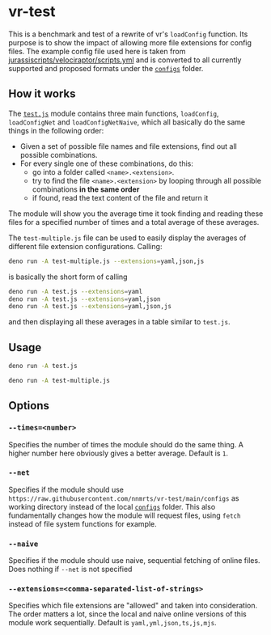 # vr-test

This is a benchmark and test of a rewrite of vr's `loadConfig` function. Its purpose is to show the impact of allowing more file extensions for config files. The example config file used here is taken from [jurassiscripts/velociraptor/scripts.yml](https://github.com/jurassiscripts/velociraptor/blob/main/scripts.yml) and is converted to all currently supported and proposed formats under the [`configs`](./configs) folder.

## How it works

The [`test.js`](./test.js) module contains three main functions, `loadConfig`, `loadConfigNet` and `loadConfigNetNaive`, which all basically do the same things in the following order:

- Given a set of possible file names and file extensions, find out all possible combinations.
- For every single one of these combinations, do this:
  - go into a folder called `<name>.<extension>`.
  - try to find the file `<name>.<extension>` by looping through all possible combinations **in the same order**
  - if found, read the text content of the file and return it

The module will show you the average time it took finding and reading these files for a specified number of times and a total average of these averages.

The `test-multiple.js` file can be used to easily display the averages of different file extension configurations. Calling:

```sh
deno run -A test-multiple.js --extensions=yaml,json,js
```

is basically the short form of calling

```sh
deno run -A test.js --extensions=yaml
deno run -A test.js --extensions=yaml,json
deno run -A test.js --extensions=yaml,json,js
```

and then displaying all these averages in a table similar to `test.js`.

## Usage

```sh
deno run -A test.js
```

```sh
deno run -A test-multiple.js
```

## Options

### `--times=<number>`

Specifies the number of times the module should do the same thing. A higher number here obviously gives a better average. Default is `1`.

### `--net`

Specifies if the module should use `https://raw.githubusercontent.com/nnmrts/vr-test/main/configs` as working directory instead of the local [`configs`](./configs) folder. This also fundamentally changes how the module will request files, using `fetch` instead of file system functions for example.

### `--naive`

Specifies if the module should use naive, sequential fetching of online files. Does nothing if `--net` is not specified

### `--extensions=<comma-separated-list-of-strings>`

Specifies which file extensions are "allowed" and taken into consideration. The order matters a lot, since the local and naive online versions of this module work sequentially. Default is `yaml,yml,json,ts,js,mjs`.
